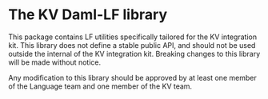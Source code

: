 The KV Daml-LF library
======================

This package contains LF utilities specifically tailored for the KV
integration kit. This library does not define a stable public API, and
should not be used outside the internal of the KV integration kit.
Breaking changes to this library will be made without notice.

Any modification to this library should be approved by at least 
one member of the Language team and one member of the KV team.

